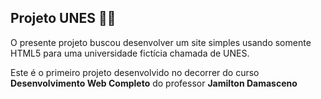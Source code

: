 ## Projeto UNES :man_student:

O presente projeto buscou desenvolver um site simples usando somente HTML5 para uma universidade fictícia chamada de UNES.

Este é o primeiro projeto desenvolvido no decorrer do curso **Desenvolvimento Web Completo** do professor **Jamilton Damasceno**

